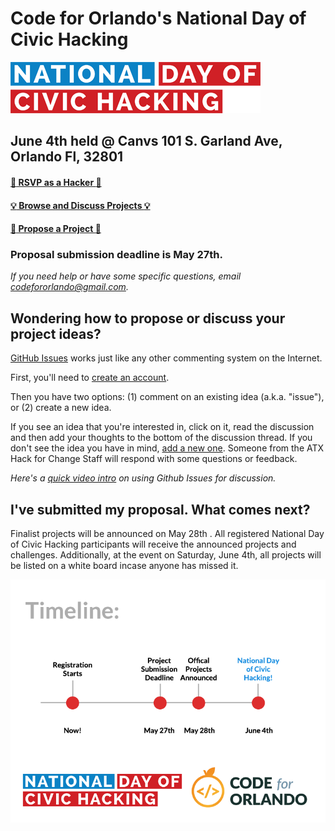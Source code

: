 # Code for Orlando's National Day of Civic Hacking

![National day of Civic Hacking Logo](./images/ndochlogo.png)

## June 4th held @ Canvs 101 S. Garland Ave, Orlando Fl, 32801

#### [:rocket: RSVP as a Hacker :rocket:](http://bit.ly/ndoch2016)
#### [:bulb: Browse and Discuss Projects :bulb:](https://github.com/cforlando/2016-project-proposals/issues)
#### [:star2: Propose a Project :star2:](https://github.com/cforlando/2016-project-proposals/issues/new)

### Proposal submission deadline is May 27th.

_If you need help or have some specific questions, email codefororlando@gmail.com._

## Wondering how to propose or discuss your project ideas?

[GitHub Issues](https://guides.github.com/features/issues/) works just like any other commenting system on the Internet.

First, you'll need to [create an account](https://github.com/join).

Then you have two options: (1) comment on an existing idea (a.k.a. "issue"), or (2) create a new idea.

If you see an idea that you're interested in, click on it, read the discussion and then add your thoughts to the bottom of the discussion thread. If you don't see the idea you have in mind, [add a new one](https://github.com/cforlando/2016-project-proposals/issues/new). Someone from the ATX Hack for Change Staff will respond with some questions or feedback.

*Here's a [quick video intro](https://www.youtube.com/watch?v=KlrJVSJRUN4) on using Github Issues for discussion.*

## I've submitted my proposal. What comes next?


Finalist projects will be announced on May 28th . All registered National Day of Civic Hacking participants will receive the announced projects and challenges. Additionally, at the event on Saturday, June 4th, all projects will be listed on a white board incase anyone has missed it. 


![Submission Timeline](./images/timeline.png)
